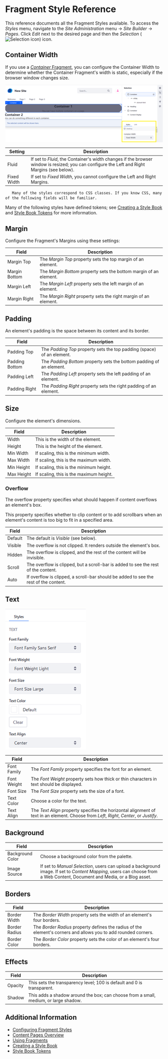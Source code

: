 # Fragment Style Reference

This reference documents all the Fragment Styles available. To access the _Styles_ menu, navigate to the _Site Administration_ menu &rarr; _Site Builder_ &rarr; _Pages_. Click _Edit_ next to the desired page and then the _Selection_ (![Selection icon](../../../images/icon-page-tree.png)) icon.

## Container Width

If you use a [_Container_ Fragment](./using-fragments.md#using-the-container-fragment), you can configure the Container Width to determine whether the Container Fragment's width is static, especially if the browser window changes size.

![You can configure the container to be either Fluid or Fixed Width.](./fragment-styles-reference/images/01.png)

| Setting | Description |
| --- | --- |
| Fluid | If set to _Fluid_, the Container's width changes if the browser window is resized; you can configure the Left and Right Margins (see below). |
| Fixed Width | If set to _Fixed Width_, you cannot configure the Left and Right Margins. |

```tip::
   Many of the styles correspond to CSS classes. If you know CSS, many of the following fields will be familiar.
```

Many of the following styles have defined tokens; see [Creating a Style Book](../../site-appearance/creating-a-style-book.md) and [Style Book Tokens](../../site-appearance/developer-guide/style-book-token-definitions.md) for more information.

## Margin

Configure the Fragment's Margins using these settings:

| Field | Description |
| --- | --- |
| Margin Top | The _Margin Top_ property sets the top margin of an element. |
| Margin Bottom | The _Margin Bottom_ property sets the bottom margin of an element. |
| Margin Left | The _Margin Left_ property sets the left margin of an element. |
| Margin Right | The _Margin Right_ property sets the right margin of an element. |

## Padding

An element's padding is the space between its content and its border.

| Field | Description |
| --- | --- |
| Padding Top | The _Padding Top_ property sets the top padding (space) of an element. |
| Padding Bottom | The _Padding Bottom_ property sets the bottom padding of an element. |
| Padding Left | The _Padding Left_ property sets the left padding of an element. |
| Padding Right | The _Padding Right_ property sets the right padding of an element. |

## Size

Configure the element's dimensions.

| Field | Description |
| --- | --- |
| Width | This is the width of the element. |
| Height | This is the height of the element. |
| Min Width | If scaling, this is the minimum width. |
| Max Width | If scaling, this is the maximum width. |
| Min Height | If scaling, this is the minimum height. |
| Max Height | If scaling, this is the maximum height. |

### Overflow

The overflow property specifies what should happen if content overflows an element's box.

This property specifies whether to clip content or to add scrollbars when an element's content is too big to fit in a specified area.

| Field | Description |
| --- | --- |
| Default | The default is _Visible_ (see below). |
| Visible | The overflow is not clipped. It renders outside the element's box. |
| Hidden | The overflow is clipped, and the rest of the content will be invisible. |
| Scroll | The overflow is clipped, but a scroll-bar is added to see the rest of the content. |
| Auto | If overflow is clipped, a scroll-bar should be added to see the rest of the content. |

## Text

![You can configure how the element texts appear.](./fragment-styles-reference/images/02.png)

| Field | Description |
| --- | --- |
| Font Family | The _Font Family_ property specifies the font for an element. |
| Font Weight | The _Font Weight_ property sets how thick or thin characters in text should be displayed. |
| Font Size | The _Font Size_ property sets the size of a font. |
| Text Color | Choose a color for the text. |
| Text Align | The _Text Align_ property specifies the horizontal alignment of text in an element. Choose from _Left_, _Right_, _Center_, or _Justify_. |

## Background

| Field | Description |
| --- | --- |
| Background Color | Choose a background color from the palette. |
| Image Source | If set to _Manual Selection_, users can upload a background image. If set to _Content Mapping_, users can choose from a Web Content, Document and Media, or a Blog asset. |

## Borders

| Field | Description |
| --- | --- |
| Border Width | The _Border Width_ property sets the width of an element's four borders. |
| Border Radius | The _Border Radius_ property defines the radius of the element's corners and allows you to add rounded corners. |
| Border Color | The _Border Color_ property sets the color of an element's four borders. |

## Effects

| Field | Description |
| --- | --- |
| Opacity | This sets the transparency level; 100 is default and 0 is transparent. |
| Shadow | This adds a shadow around the box; can choose from a small, medium, or large shadow. |

## Additional Information

* [Configuring Fragment Styles](./configuring-fragment-styles.md)
* [Content Pages Overview](./content-pages-overview.md)
* [Using Fragments](./using-fragments.md)
* [Creating a Style Book](../../site-appearance/creating-a-style-book.md)
* [Style Book Tokens](../../site-appearance/developer-guide/style-book-token-definitions.md)
